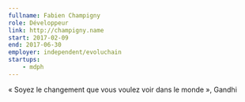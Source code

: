 ```yaml
---
fullname: Fabien Champigny
role: Développeur
link: http://champigny.name
start: 2017-02-09
end: 2017-06-30
employer: independent/evoluchain
startups:
    - mdph
---
```

« Soyez le changement que vous voulez voir dans le monde », Gandhi
